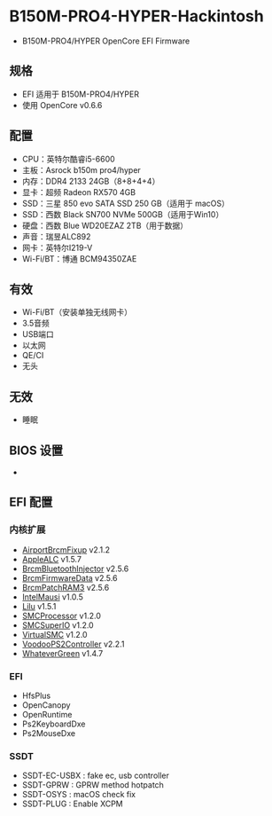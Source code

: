 # B150M-PRO4-HYPER-Hackintosh

- B150M-PRO4/HYPER OpenCore EFI Firmware

## 规格 

- EFI 适用于 B150M-PRO4/HYPER
- 使用 OpenCore v0.6.6

## 配置

- CPU：英特尔酷睿i5-6600
- 主板：Asrock b150m pro4/hyper
- 内存：DDR4 2133 24GB（8+8+4+4）
- 显卡：超频 Radeon RX570 4GB
- SSD：三星 850 evo SATA SSD 250 GB（适用于 macOS）
- SSD：西数 Black SN700 NVMe 500GB（适用于Win10）
- 硬盘：西数 Blue WD20EZAZ 2TB（用于数据）
- 声音：瑞昱ALC892
- 网卡：英特尔I219-V
- Wi-Fi/BT：博通 BCM94350ZAE

## 有效

- Wi-Fi/BT（安装单独无线网卡）
- 3.5音频
- USB端口
- 以太网
- QE/CI
- 无头

## 无效

- 睡眠

## BIOS 设置

- 

## EFI 配置

### 内核扩展

- [AirportBrcmFixup](https://github.com/acidanthera/AirportBrcmFixup) v2.1.2
- [AppleALC](https://github.com/acidanthera/AppleALC) v1.5.7
- [BrcmBluetoothInjector](https://github.com/acidanthera/BrcmPatchRAM) v2.5.6
- [BrcmFirmwareData](https://github.com/acidanthera/BrcmPatchRAM) v2.5.6
- [BrcmPatchRAM3](https://github.com/acidanthera/BrcmPatchRAM) v2.5.6
- [IntelMausi](https://github.com/acidanthera/IntelMausi) v1.0.5
- [Lilu](https://github.com/acidanthera/Lilu) v1.5.1
- [SMCProcessor](https://github.com/acidanthera/VirtualSMC) v1.2.0
- [SMCSuperIO](https://github.com/acidanthera/VirtualSMC) v1.2.0
- [VirtualSMC](https://github.com/acidanthera/VirtualSMC) v1.2.0
- [VoodooPS2Controller](https://github.com/acidanthera/VoodooPS2) v2.2.1
- [WhateverGreen](https://github.com/acidanthera/WhateverGreen) v1.4.7

### EFI

- HfsPlus
- OpenCanopy
- OpenRuntime
- Ps2KeyboardDxe
- Ps2MouseDxe

### SSDT

- SSDT-EC-USBX : fake ec, usb controller
- SSDT-GPRW : GPRW method hotpatch
- SSDT-OSYS : macOS check fix
- SSDT-PLUG : Enable XCPM

